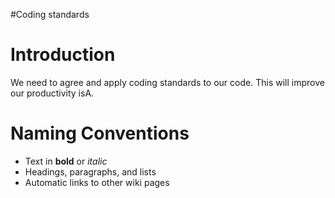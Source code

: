 #Coding standards

# Introduction #

We need to agree and apply coding standards to our code. This will improve our productivity isA.


# Naming Conventions #

  * Text in **bold** or _italic_
  * Headings, paragraphs, and lists
  * Automatic links to other wiki pages